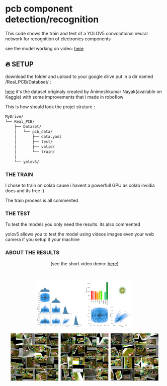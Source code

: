 # pcb component detection/recognition

This code shows the train and test of a YOLOV5 convolutional neural network for recognition of electronics components

see the model working on video: <a href="https://www.linkedin.com/embed/feed/update/urn:li:ugcPost:6893204326802948096">here</a>


## 🔥 SETUP

download the folder and upload to your google drive put in a dir named /Real_PCB/Databset/ :

<a href="https://drive.google.com/drive/folders/1odzD298ImaHI3NKozQNGIgKbflzgSWIn?usp=sharing">here</a> it's the dataset originaly created by Animeshkumar Nayak(available on Kaggle) with some improvements that i made in roboflow

This is how should look the projet struture :  
```
MyDrive/
└── Real_PCB/
    ├── Dataset/
    │   └── pcb_data/
    │       ├── data.yaml     
    │       ├── test/
    │       ├── valid/
    │       └── train/
    │   
    └── yolov5/
```
### THE TRAIN 

I chose to train on colab cause i havent a powerfull GPU as colab invidia does and its free :)

The train process is all commented 

### THE TEST

To test the models you only need the results. its also commented 

yolov5 allows you to test the model using videos images even your web camera if you setup it your machine    

### ABOUT THE RESULTS 

<p align="center">(see the short video demo: <a href="https://www.linkedin.com/embed/feed/update/urn:li:ugcPost:6893204326802948096">here</a>)</p>
<br>
<p align="center">
  <IMG src="yolov5s_results15/labels_correlogram.jpg"  width="30%">
  <IMG src="yolov5s_results15/labels.jpg"  width="30%">
</p>


<p align="center">
      <IMG src="yolov5s_results15/train_batch0.jpg" width="30%">&nbsp
      <IMG src="yolov5s_results15/train_batch1.jpg" width="30%">&nbsp
      <IMG src="yolov5s_results15/train_batch2.jpg" width="30%">
</p>
